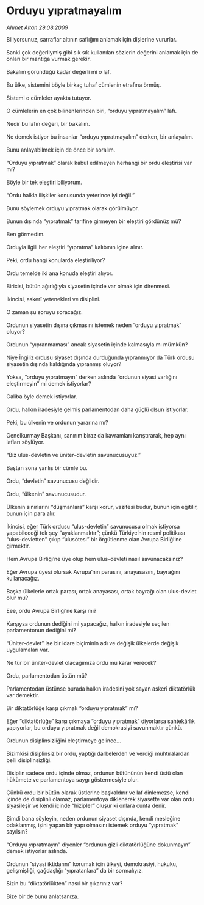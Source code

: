 # Orduyu yıpratmayalım

*Ahmet Altan 29.08.2009*

<div class="taraf_structure_2col_1zq">
<div class="margen_n">



 <p>Biliyorsunuz, sarraflar altının saflığını anlamak için dişlerine vururlar. <br/><br/>Sanki çok değerliymiş gibi sık sık kullanılan sözlerin değerini anlamak için de onları bir mantığa vurmak gerekir. <br/><br/>Bakalım göründüğü kadar değerli mi o laf. <br/><br/>Bu ülke, sistemini böyle birkaç tuhaf cümlenin etrafına örmüş. <br/><br/>Sistemi o cümleler ayakta tutuyor. <br/><br/>O cümlelerin en çok bilinenlerinden biri, “orduyu yıpratmayalım” lafı. <br/><br/>Nedir bu lafın değeri, bir bakalım. <br/><br/>Ne demek istiyor bu insanlar “orduyu yıpratmayalım” derken, bir anlayalım. <br/><br/>Bunu anlayabilmek için de önce bir soralım. <br/><br/>“Orduyu yıpratmak” olarak kabul edilmeyen herhangi bir ordu eleştirisi var mı? <br/><br/>Böyle bir tek eleştiri biliyorum. <br/><br/>“Ordu halkla ilişkiler konusunda yeterince iyi değil.” <br/><br/>Bunu söylemek orduyu yıpratmak olarak görülmüyor. <br/><br/>Bunun dışında “yıpratmak” tarifine girmeyen bir eleştiri gördünüz mü? <br/><br/>Ben görmedim. <br/><br/>Orduyla ilgili her eleştiri “yıpratma” kalıbının içine alınır. <br/><br/>Peki, ordu hangi konularda eleştiriliyor? <br/><br/>Ordu temelde iki ana konuda eleştiri alıyor. <br/><br/>Biricisi, bütün ağırlığıyla siyasetin içinde var olmak için direnmesi. <br/><br/>İkincisi, askerî yetenekleri ve disiplini. <br/><br/>O zaman şu soruyu soracağız. <br/><br/>Ordunun siyasetin dışına çıkmasını istemek neden “orduyu yıpratmak” oluyor? <br/><br/>Ordunun “yıpranmaması” ancak siyasetin içinde kalmasıyla mı mümkün? <br/><br/>Niye İngiliz ordusu siyaset dışında durduğunda yıpranmıyor da Türk ordusu siyasetin dışında kaldığında yıpranmış oluyor? <br/><br/>Yoksa, “orduyu yıpratmayın” derken aslında “ordunun siyasi varlığını eleştirmeyin” mi demek istiyorlar? <br/><br/>Galiba öyle demek istiyorlar. <br/><br/>Ordu, halkın iradesiyle gelmiş parlamentodan daha güçlü olsun istiyorlar. <br/><br/>Peki, bu ülkenin ve ordunun yararına mı? <br/><br/>Genelkurmay Başkanı, sanırım biraz da kavramları karıştırarak, hep aynı lafları söylüyor. <br/><br/>“Biz ulus-devletin ve üniter-devletin savunucusuyuz.” <br/><br/>Baştan sona yanlış bir cümle bu. <br/><br/>Ordu, “devletin” savunucusu değildir. <br/><br/>Ordu, “ülkenin” savunucusudur. <br/><br/>Ülkenin sınırlarını “düşmanlara” karşı korur, vazifesi budur, bunun için eğitilir, bunun için para alır. <br/><br/>İkincisi, eğer Türk ordusu “ulus-devletin” savunucusu olmak istiyorsa yapabileceği tek şey “ayaklanmaktır”; çünkü Türkiye’nin resmî politikası “ulus-devletten” çıkıp “ulusötesi” bir örgütlenme olan Avrupa Birliği’ne girmektir. <br/><br/>Hem Avrupa Birliği’ne üye olup hem ulus-devleti nasıl savunacaksınız? <br/><br/>Eğer Avrupa üyesi olursak Avrupa’nın parasını, anayasasını, bayrağını kullanacağız. <br/><br/>Başka ülkelerle ortak parası, ortak anayasası, ortak bayrağı olan ulus-devlet olur mu? <br/><br/>Eee, ordu Avrupa Birliği’ne karşı mı? <br/><br/>Karşıysa ordunun dediğini mi yapacağız, halkın iradesiyle seçilen parlamentonun dediğini mi? <br/><br/>“Üniter-devlet” ise bir idare biçiminin adı ve değişik ülkelerde değişik uygulamaları var.<br/><br/>Ne tür bir üniter-devlet olacağımıza ordu mu karar verecek? <br/><br/>Ordu, parlamentodan üstün mü? <br/><br/>Parlamentodan üstünse burada halkın iradesini yok sayan askerî diktatörlük var demektir. <br/><br/>Bir diktatörlüğe karşı çıkmak “orduyu yıpratmak” mı? <br/><br/>Eğer “diktatörlüğe” karşı çıkmaya “orduyu yıpratmak” diyorlarsa sahtekârlık yapıyorlar, bu orduyu yıpratmak değil demokrasiyi savunmaktır çünkü. <br/><br/>Ordunun disiplinsizliğini eleştirmeye gelince... <br/><br/>Bizimkisi disiplinsiz bir ordu, yaptığı darbelerden ve verdiği muhtıralardan belli disiplinsizliği. <br/><br/>Disiplin sadece ordu içinde olmaz, ordunun bütününün kendi üstü olan hükümete ve parlamentoya saygı göstermesiyle olur. <br/><br/>Çünkü ordu bir bütün olarak üstlerine başkaldırır ve laf dinlemezse, kendi içinde de disiplinli olamaz, parlamentoya diklenerek siyasette var olan ordu siyasileşir ve kendi içinde “hizipler” oluşur ki onlara cunta denir. <br/><br/>Şimdi bana söyleyin, neden ordunun siyaset dışında, kendi mesleğine odaklanmış, işini yapan bir yapı olmasını istemek orduyu “yıpratmak” sayılsın? <br/><br/>“Orduyu yıpratmayın” diyenler “ordunun gizli diktatörlüğüne dokunmayın” demek istiyorlar aslında. <br/><br/>Ordunun “siyasi iktidarını” korumak için ülkeyi, demokrasiyi, hukuku, gelişmişliği, çağdaşlığı “yıpratanlara” da bir sormalıyız. <br/><br/>Sizin bu “diktatörlükten” nasıl bir çıkarınız var? <br/><br/>Bize bir de bunu anlatsanıza.</p>
<br/>
<br/>
<br/>



<br/>


<div id="taraf_not">
</div>

</div>


</div>
